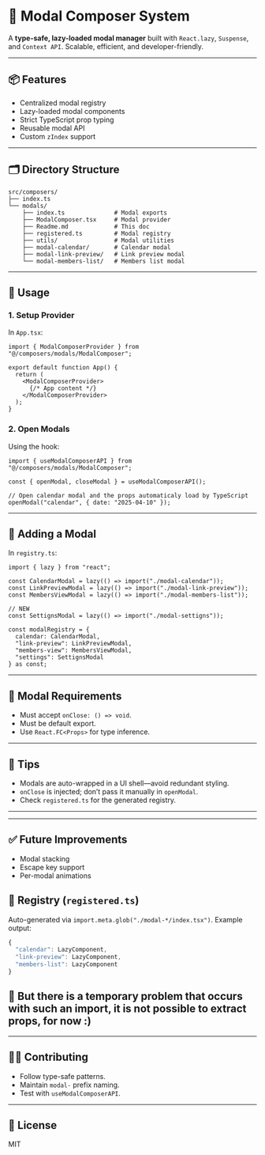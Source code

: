 # 🧩 Modal Composer System

A **type-safe, lazy-loaded modal manager** built with `React.lazy`, `Suspense`, and `Context API`. Scalable, efficient, and developer-friendly.

---

## 📦 Features
- Centralized modal registry
- Lazy-loaded modal components
- Strict TypeScript prop typing
- Reusable modal API
- Custom `zIndex` support

---

## 🗂 Directory Structure
```
src/composers/
├── index.ts
└── modals/
    ├── index.ts              # Modal exports
    ├── ModalComposer.tsx     # Modal provider
    ├── Readme.md             # This doc
    ├── registered.ts         # Modal registry
    ├── utils/                # Modal utilities
    ├── modal-calendar/       # Calendar modal
    ├── modal-link-preview/   # Link preview modal
    └── modal-members-list/   # Members list modal
```

---

## 📘 Usage

### 1. Setup Provider
In `App.tsx`:
```tsx
import { ModalComposerProvider } from "@/composers/modals/ModalComposer";

export default function App() {
  return (
    <ModalComposerProvider>
      {/* App content */}
    </ModalComposerProvider>
  );
}
```

### 2. Open Modals
Using the hook:
```tsx
import { useModalComposerAPI } from "@/composers/modals/ModalComposer";

const { openModal, closeModal } = useModalComposerAPI();

// Open calendar modal and the props automaticaly load by TypeScript
openModal("calendar", { date: "2025-04-10" });
```

---

## 🧪 Adding a Modal

In `registry.ts`:

```tsx
import { lazy } from "react";

const CalendarModal = lazy(() => import("./modal-calendar"));
const LinkPreviewModal = lazy(() => import("./modal-link-preview"));
const MembersViewModal = lazy(() => import("./modal-members-list"));

// NEW
const SettignsModal = lazy(() => import("./modal-settigns"));

const modalRegistry = {
  calendar: CalendarModal,
  "link-preview": LinkPreviewModal,
  "members-view": MembersViewModal,
  "settings": SettignsModal
} as const;

```

---

## 🧼 Modal Requirements
- Must accept `onClose: () => void`.
- Must be default export.
- Use `React.FC<Props>` for type inference.

---

## 📌 Tips
- Modals are auto-wrapped in a UI shell—avoid redundant styling.
- `onClose` is injected; don’t pass it manually in `openModal`.
- Check `registered.ts` for the generated registry.

---


---

## ✅ Future Improvements
- Modal stacking
- Escape key support
- Per-modal animations

## 📃 Registry (`registered.ts`)
Auto-generated via `import.meta.glob("./modal-*/index.tsx")`. Example output:
```typescript
{
  "calendar": LazyComponent,
  "link-preview": LazyComponent,
  "members-list": LazyComponent
}
```
## 🧪 But there is a temporary problem that occurs with such an import, it is not possible to extract props, for now :)

---

## 👨‍💻 Contributing
- Follow type-safe patterns.
- Maintain `modal-` prefix naming.
- Test with `useModalComposerAPI`.

---

## 📄 License
MIT

